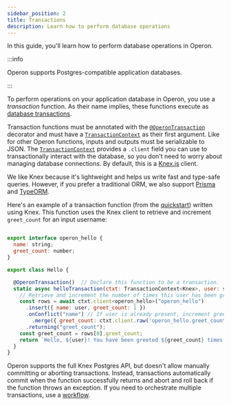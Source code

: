 ```yaml
---
sidebar_position: 2
title: Transactions
description: Learn how to perform database operations
---
```


In this guide, you'll learn how to perform database operations in Operon.

:::info

Operon supports Postgres-compatible application databases.

:::

To perform operations on your application database in Operon, you use a _transaction_ function.
As their name implies, these functions execute as [database transactions](https://en.wikipedia.org/wiki/Database_transaction).

Transaction functions must be annotated with the [`@OperonTransaction`](../api-reference/decorators#operontransaction) decorator and must have a [`TransactionContext`](../api-reference/contexts#transactioncontextt) as their first argument.
Like for other Operon functions, inputs and outputs must be serializable to JSON.
The [`TransactionContext`](../api-reference/contexts#transactioncontextt) provides a `.client` field you can use to transactionally interact with the database, so you don't need to worry about managing database connections.
By default, this is a [Knex.js](https://knexjs.org/) client.

We like Knex because it's lightweight and helps us write fast and type-safe queries.
However, if you prefer a traditional ORM, we also support [Prisma](./using-prisma.md) and [TypeORM](./using-typeorm.md).

Here's an example of a transaction function (from the [quickstart](../getting-started/quickstart)) written using Knex.
This function uses the Knex client to retrieve and increment `greet_count` for an input username:

```javascript

export interface operon_hello {
  name: string;
  greet_count: number;
}

export class Hello {

  @OperonTransaction()  // Declare this function to be a transaction.
  static async helloTransaction(ctxt: TransactionContext<Knex>, user: string) {
    // Retrieve and increment the number of times this user has been greeted.
    const rows = await ctxt.client<operon_hello>("operon_hello")
      .insert({ name: user, greet_count: 1 })
      .onConflict("name") // If user is already present, increment greet_count.
        .merge({ greet_count: ctxt.client.raw('operon_hello.greet_count + 1') })
      .returning("greet_count");
    const greet_count = rows[0].greet_count;
    return `Hello, ${user}! You have been greeted ${greet_count} times.\n`;
  }
}
```
Operon supports the full Knex Postgres API, but doesn't allow manually committing or aborting transactions.
Instead, transactions automatically commit when the function successfully returns and abort and roll back if the function throws an exception.
If you need to orchestrate multiple transactions, use a [workflow](./workflow-tutorial).
